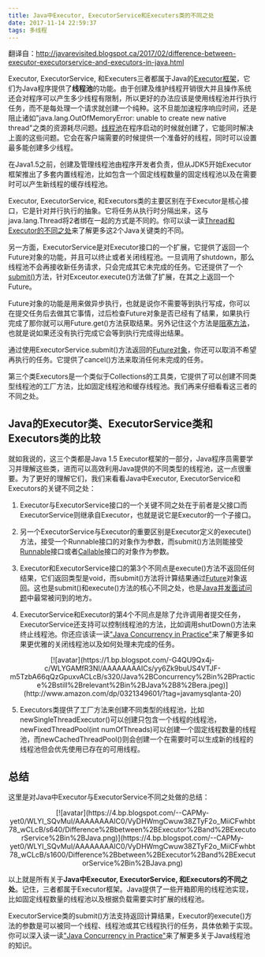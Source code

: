 ```yaml
---
title: Java中Executor, ExecutorService和Executers类的不同之处
date: 2017-11-14 22:59:37
tags: 多线程
---
```

翻译自：http://javarevisited.blogspot.ca/2017/02/difference-between-executor-executorservice-and-executors-in-java.html

Executor, ExecutorService, 和Executers三者都属于Java的[Executor框架](http://javarevisited.blogspot.sg/2016/12/difference-between-executor-framework-and-ForkJoinPool-in-Java.html)，它们为Java程序提供了**线程池**的功能。由于创建及维护线程开销很大并且操作系统还会对程序可以产生多少线程有限制，所以更好的办法应该是使用线程池并行执行任务，而不是每处理一个请求就创建一个纯种。这不旦能加速程序响应时间，还是阻止诸如"java.lang.OutOfMemoryError: unable to create new native thread"之类的资源耗尽问题。[线程池](http://javarevisited.blogspot.sg/2013/07/how-to-create-thread-pools-in-java-executors-framework-example-tutorial.html)在程序启动的时候就创建了，它能同时解决上面的这些问题。它会在客户端需要的时候提供一个准备好的线程，同时可以设置最多能创建多少线程。

在Java1.5之前，创建及管理线程池由程序开发者负责，但从JDK5开始Executor框架推出了多套内置线程池，比如包含一个固定线程数量的固定线程池以及在需要时可以产生新线程的缓存线程池。

Executor, ExecutorService, 和Executors类的主要区别在于Executor是核心接口，它是针对并行执行的抽象。它将任务从执行时分隔出来，这与java.lang.Thread将2者绑在一起的方式是不同的。你可以读一读[Thread和Executor的不同之处](http://javarevisited.blogspot.sg/2016/12/difference-between-thread-and-executor.html)来了解更多这2个Java关键类的不同。

另一方面，ExecutorService是对Executor接口的一个扩展，它提供了返回一个Future对象的功能，并且可以终止或者关闭线程池。一旦调用了shutdown，那么线程池不会再接收新任务请求，只会完成其它未完成的任务。它还提供了一个[submit()](http://javarevisited.blogspot.sg/2016/04/difference-between-ExecutorServie-submit-vs-Executor-execute-method-in-Java.html)方法，针对Exceutor.execute()方法做了扩展，在其之上返回一个Future。

Future对象的功能是用来做异步执行，也就是说你不需要等到执行写成，你可以在提交任务后去做其它事情，过后检查Future对象是否已经有了结果，如果执行完成了那你就可以用Future.get()方法获取结果。另外记住这个方法是[阻塞方法](http://javarevisited.blogspot.sg/2012/02/what-is-blocking-methods-in-java-and.html)，也就是说如果还没有执行完成它会等到执行完成得出结果。

通过使用ExecutorService.submit()方法返回的[Future对象](http://javarevisited.blogspot.sg/2015/01/how-to-use-future-and-futuretask-in-Java.html)，你还可以取消不希望再执行的任务。它提供了cancel()方法来取消任何未完成的任务。

第三个类Executors是一个类似于Collections的工具类，它提供了可以创建不同类型线程池的工厂方法，比如固定线程池和缓存线程池。我们再来仔细看看这三者的不同之处。

## Java的Executor类、ExecutorService类和Executors类的比较

就如我说的，这三个类都是Java 1.5 Executor框架的一部分，Java程序员需要学习并理解这些类，进而可以高效利用Java提供的不同类型的线程池，这一点很重要。为了更好的理解它们，我们来看看Java中Executor, ExecutorService和Executors的关键不同之处：

1) Executor与ExecutorService接口的一个关键不同之处在于前者是父接口而ExecutorService则继承自Executor，也就是说它是Executor的一个子接口。

2) 另一个ExecutorService与Executor的重要区别是Executor定义的execute()方法，接受一个Runnable接口的对象作为参数，而submit()方法则能接受[Runnable](http://www.java67.com/2016/01/7-differences-between-extends-thread-vs-implements-Runnable-java.html)接口或者[Callable](http://javarevisited.blogspot.com/2016/08/useful-difference-between-callable-and-Runnable-in-Java.html)接口的对象作为参数。

3) Executor和ExecutorService接口的第3个不同点是execute()方法不返回任何结果，它们返回类型是void，而submit()方法将计算结果通过[Future](http://javarevisited.blogspot.com/2015/06/how-to-use-callable-and-future-in-java.html)对象返回。这也是submit()和execute()方法的核心不同之处，也是[Java并发面试问题](http://javarevisited.blogspot.sg/2014/07/top-50-java-multithreading-interview-questions-answers.html)中最常被问到的地方。

4) ExecutorService和Executor的第4个不同点是除了允许调用者提交任务，ExecutorService还支持可以控制线程池的方法，比如调用shutDown()方法来终止线程池。你还应该读一读["Java Concurrency in Practice"](http://www.amazon.com/dp/0321349601/?tag=javamysqlanta-20)来了解更多如果更优雅的关闭线程池以及如何处理未完成的任务。

<div align=center>[![avatar](https://1.bp.blogspot.com/-G4QU9Qx4j-c/WLYGAMfR3NI/AAAAAAAAICs/yy6Zk9buUS4VTJF-m5TzbA66qQzGpuxvACLcB/s320/Java%2BConcurrency%2Bin%2BPractice%2Bstill%2Brelevant%2Bin%2BJava%2B8%2Bera.jpeg)](http://www.amazon.com/dp/0321349601/?tag=javamysqlanta-20)</div>

5) Executors类提供了工厂方法来创建不同类型的线程池，比如newSingleThreadExecutor()可以创建只包含一个线程的线程池，newFixedThreadPool(int numOfThreads)可以创建一个固定线程数量的线程池，而newCachedThreadPool()则会创建一个在需要时可以生成新的线程的线程池但会优先使用已存在的可用线程。

## 总结

这里是对Java中Executor与ExecutorService不同之处做的总结：

<div align=center>[![avatar](https://4.bp.blogspot.com/--CAPMy-yet0/WLYI_SQvMuI/AAAAAAAAIC0/VyDHWmgCwuw38ZTyF2o_MiiCFwhbt78_wCLcB/s640/Difference%2Bbetween%2BExecutor%2Band%2BExecutorService%2Bin%2BJava.png)](https://4.bp.blogspot.com/--CAPMy-yet0/WLYI_SQvMuI/AAAAAAAAIC0/VyDHWmgCwuw38ZTyF2o_MiiCFwhbt78_wCLcB/s1600/Difference%2Bbetween%2BExecutor%2Band%2BExecutorService%2Bin%2BJava.png)</div>

以上就是所有关于**Java中Executor, ExecutorService, 和Executors的不同之处**。记住，三者都属于Executor框架。Java提供了一些开箱即用的线程池实现，比如固定线程数量的线程池以及根据负载需要实时扩展的线程池。

ExecutorService类的submit()方法支持返回计算结果，Executor的execute()方法的参数是可以被同一个线程、线程池或其它线程执行的任务，具体依赖于实现。你可以深入读一读["Java Concurrency in Practice"](http://www.amazon.com/dp/0321349601/?tag=javamysqlanta-20)来了解更多关于Java线程池的知识。